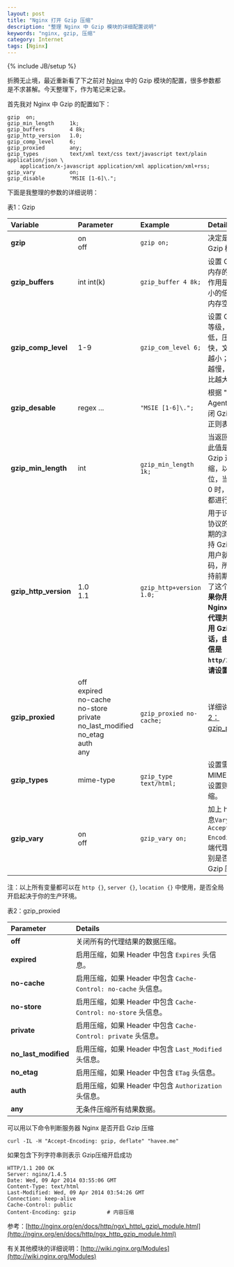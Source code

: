 ```yaml
---
layout: post
title: "Nginx 打开 Gzip 压缩"
description: "整理 Nginx 中 Gzip 模块的详细配置说明"
keywords: "nginx, gzip, 压缩"
category: Internet
tags: [Nginx]
---
```

{% include JB/setup %}

折腾无止境，最近重新看了下之前对 [Nginx](http://nginx.org) 中的 Gzip 模块的配置，很多参数都是不求甚解。今天整理下，作为笔记来记录。

首先我对 Nginx 中 Gzip 的配置如下：

```nginx
gzip  on;
gzip_min_length     1k;
gzip_buffers        4 8k;
gzip_http_version   1.0;
gzip_comp_level     6;
gzip_proxied        any;
gzip_types          text/xml text/css text/javascript text/plain application/json \
    application/x-javascript application/xml application/xml+rss;
gzip_vary           on;
gzip_disable        "MSIE [1-6]\.";
```

<!-- more -->
下面是我整理的参数的详细说明：

表1：Gzip

|Variable|Parameter|Example|Details|
|:---|:---|:---|:---|
|**gzip**|on<br>off|`gzip on;`|决定是否开启 Gzip 模块。|
|**gzip\_buffers**|int int(k)|`gzip_buffer 4 8k;`|设置 Gzip 申请内存的大小，其作用是按照块大小的倍数来申请内存空间。|
|**gzip\_comp\_level**|1-9|`gzip_com_level 6;`|设置 Gzip 压缩等级，等级越低，压缩速度越快，文件压缩比越小；反之速度越慢，文件压缩比越大。|
|**gzip_desable**|regex ...|`"MSIE [1-6]\.";`|根据 "User-Agent" 头来关闭 Gzip，可用正则表达式。|
|**gzip\_min\_length**|int|`gzip_min_length 1k;`|当返回内容大于此值是才开启 Gzip 进行压缩，以 k 为单位，当值设置为 0 时，所有页面都进行压缩。|
|**gzip\_http\_version**|1.0<br>1.1|`gzip_http+version 1.0;`|用于识别 http 协议的版本，早期的浏览器不支持 Gzip 压缩，用户就会看到乱码，所以为了支持前期版本加上了这个选项，**如果你用了 Nginx 的反向代理并期望也启用 Gzip 压缩的话，由于末端通信是 `http/1.0`，故请设置为 `1.0`**。|
|**gzip\_proxied**|off<br>expired<br>no-cache<br>no-store<br>private<br>no\_last\_modified<br>no\_etag<br>auth<br>any|`gzip_proxied no-cache;`|详细说明见[表格2：gzip\_proxied](#gzip_proxied)。|
|**gzip\_types**|mime-type|`gzip_type text/html;`|设置需要压缩的 MIME 类型，不设置则不进行压缩。|
|**gzip\_vary**|on<br>off|`gzip_vary on;`|加上 http 头信息`Vary: Accept-Encoding`给后端代理服务器识别是否启用 Gzip 压缩。|

注：以上所有变量都可以在 `http {}`, `server {}`, `location {}` 中使用，是否全局开启起决于你的生产环境。

<p id=gzip_proxied>表2：gzip_proxied</p>

|**Parameter**|**Details**|
|:---|:---|
|**off**|关闭所有的代理结果的数据压缩。|
|**expired**|启用压缩，如果 Header 中包含 `Expires` 头信息。|
|**no-cache**|启用压缩，如果 Header 中包含 `Cache-Control: no-cache` 头信息。|
|**no-store**|启用压缩，如果 Header 中包含 `Cache-Control: no-store` 头信息。|
|**private**|启用压缩，如果 Header 中包含 `Cache-Control: private` 头信息。|
|**no\_last\_modified**|启用压缩，如果 Header 中包含 `Last_Modified` 头信息。|
|**no_etag**|启用压缩，如果 Header 中包含 `ETag` 头信息。|
|**auth**|启用压缩，如果 Header 中包含 `Authorization` 头信息。|
|**any**|无条件压缩所有结果数据。|

可以用以下命令判断服务器 Nginx 是否开启 Gzip 压缩

    curl -IL -H "Accept-Encoding: gzip, deflate" "havee.me"

如果包含下列字符串则表示 Gzip压缩开启成功

```
HTTP/1.1 200 OK
Server: nginx/1.4.5
Date: Wed, 09 Apr 2014 03:55:06 GMT
Content-Type: text/html
Last-Modified: Wed, 09 Apr 2014 03:54:26 GMT
Connection: keep-alive
Cache-Control: public
Content-Encoding: gzip          # 内容压缩
```

参考：[http://nginx.org/en/docs/http/ngx\_http\_gzip\_module.html](http://nginx.org/en/docs/http/ngx_http_gzip_module.html)

有关其他模块的详细说明：[http://wiki.nginx.org/Modules](http://wiki.nginx.org/Modules)
